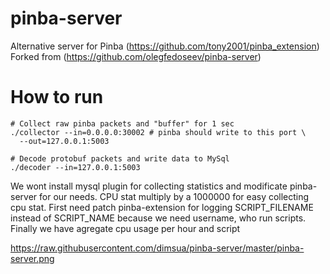 # pinba-server
Alternative server for Pinba (https://github.com/tony2001/pinba_extension)
Forked from (https://github.com/olegfedoseev/pinba-server)

# How to run
```
# Collect raw pinba packets and "buffer" for 1 sec
./collector --in=0.0.0.0:30002 # pinba should write to this port \
  --out=127.0.0.1:5003
  
# Decode protobuf packets and write data to MySql
./decoder --in=127.0.0.1:5003
```

We wont install mysql plugin for collecting statistics and modificate pinba-server for our needs.
CPU stat multiply by a 1000000 for easy collecting cpu stat.
First need patch pinba-extension for logging SCRIPT_FILENAME instead of SCRIPT_NAME because we need username, who run scripts.
Finally we have agregate cpu usage per hour and script

https://raw.githubusercontent.com/dimsua/pinba-server/master/pinba-server.png
